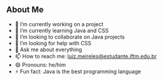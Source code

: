 ## About Me

- 🔭 I’m currently working on a project
- 🌱 I’m currently learning Java and CSS
- 👯 I’m looking to collaborate on Java projects
- 🤔 I’m looking for help with CSS
- 💬 Ask me about everything
- 📫 How to reach me: luiz.meireles@estudante.iftm.edu.br
- 😄 Pronouns: he/him
- ⚡ Fun fact: Java is the best programming language
